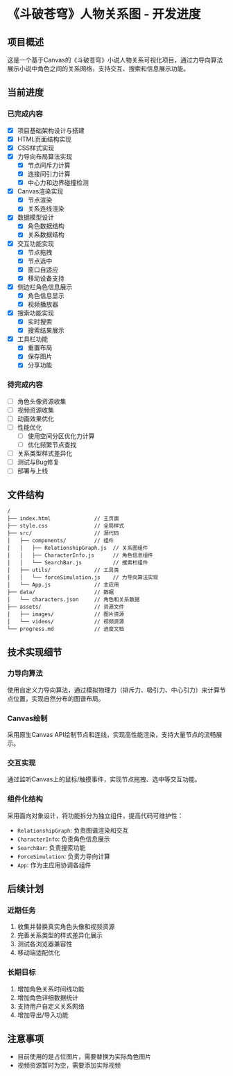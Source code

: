 # 《斗破苍穹》人物关系图 - 开发进度

## 项目概述
这是一个基于Canvas的《斗破苍穹》小说人物关系可视化项目，通过力导向算法展示小说中角色之间的关系网络，支持交互、搜索和信息展示功能。

## 当前进度

### 已完成内容
- [x] 项目基础架构设计与搭建
- [x] HTML页面结构实现
- [x] CSS样式实现
- [x] 力导向布局算法实现
  - [x] 节点间斥力计算
  - [x] 连接间引力计算
  - [x] 中心力和边界碰撞检测
- [x] Canvas渲染实现
  - [x] 节点渲染
  - [x] 关系连线渲染
- [x] 数据模型设计
  - [x] 角色数据结构
  - [x] 关系数据结构
- [x] 交互功能实现
  - [x] 节点拖拽
  - [x] 节点选中
  - [x] 窗口自适应
  - [x] 移动设备支持
- [x] 侧边栏角色信息展示
  - [x] 角色信息显示
  - [x] 视频播放器
- [x] 搜索功能实现
  - [x] 实时搜索
  - [x] 搜索结果展示
- [x] 工具栏功能
  - [x] 重置布局
  - [x] 保存图片
  - [x] 分享功能

### 待完成内容
- [ ] 角色头像资源收集
- [ ] 视频资源收集
- [ ] 动画效果优化
- [ ] 性能优化
  - [ ] 使用空间分区优化力计算
  - [ ] 优化频繁节点查找
- [ ] 关系类型样式差异化
- [ ] 测试与Bug修复
- [ ] 部署与上线

## 文件结构
```
/
├── index.html              // 主页面
├── style.css               // 全局样式
├── src/                    // 源代码
│   ├── components/         // 组件
│   │   ├── RelationshipGraph.js  // 关系图组件
│   │   ├── CharacterInfo.js      // 角色信息组件
│   │   └── SearchBar.js          // 搜索栏组件
│   ├── utils/              // 工具类
│   │   └── forceSimulation.js    // 力导向算法实现
│   └── App.js              // 主应用
├── data/                   // 数据
│   └── characters.json     // 角色和关系数据
├── assets/                 // 资源文件
│   ├── images/             // 图片资源
│   └── videos/             // 视频资源
└── progress.md             // 进度文档
```

## 技术实现细节

### 力导向算法
使用自定义力导向算法，通过模拟物理力（排斥力、吸引力、中心引力）来计算节点位置，实现自然分布的图谱布局。

### Canvas绘制
采用原生Canvas API绘制节点和连线，实现高性能渲染，支持大量节点的流畅展示。

### 交互实现
通过监听Canvas上的鼠标/触摸事件，实现节点拖拽、选中等交互功能。

### 组件化结构
采用面向对象设计，将功能拆分为独立组件，提高代码可维护性：
- `RelationshipGraph`: 负责图谱渲染和交互
- `CharacterInfo`: 负责角色信息展示
- `SearchBar`: 负责搜索功能
- `ForceSimulation`: 负责力导向计算
- `App`: 作为主应用协调各组件

## 后续计划

### 近期任务
1. 收集并替换真实角色头像和视频资源
2. 完善关系类型的样式差异化展示
3. 测试各浏览器兼容性
4. 移动端适配优化

### 长期目标
1. 增加角色关系时间线功能
2. 增加角色详细数据统计
3. 支持用户自定义关系网络
4. 增加导出/导入功能

## 注意事项
- 目前使用的是占位图片，需要替换为实际角色图片
- 视频资源暂时为空，需要添加实际视频 
